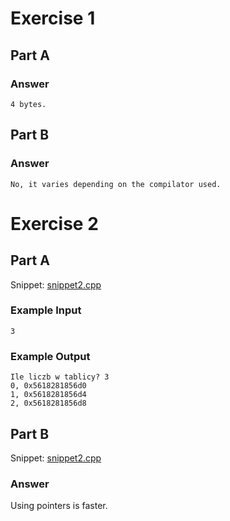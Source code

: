 # Exercise 1
## Part A

### Answer
`4 bytes.`

## Part B

### Answer
`No, it varies depending on the compilator used.`

# Exercise 2
## Part A
Snippet: [snippet2.cpp](https://www.github.com/ArtainR/SchoolProjects/blob/main/18-01-2021/snippet2.cpp)

### Example Input
```
3
```

### Example Output
```
Ile liczb w tablicy? 3
0, 0x5618281856d0
1, 0x5618281856d4
2, 0x5618281856d8
```

## Part B
Snippet: [snippet2.cpp](https://www.github.com/ArtainR/SchoolProjects/blob/main/18-01-2021/snippet2.cpp)

### Answer
Using pointers is faster.
